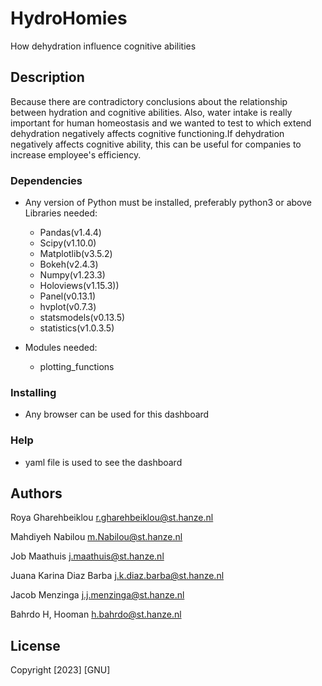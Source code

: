 # HydroHomies
How dehydration influence cognitive abilities
## Description
Because there are contradictory conclusions about the relationship between hydration and cognitive abilities. Also, water intake is really important for human homeostasis and we wanted to test to which extend dehydration negatively affects cognitive functioning.If dehydration negatively affects cognitive ability, this can be useful for companies to increase employee's efficiency.

### Dependencies

* Any version of Python must be installed, preferably python3 or above
Libraries needed:
    - Pandas(v1.4.4)
    - Scipy(v1.10.0)
    - Matplotlib(v3.5.2)
    - Bokeh(v2.4.3)
    - Numpy(v1.23.3)
    - Holoviews(v1.15.3)) 
    - Panel(v0.13.1)
    - hvplot(v0.7.3)
    - statsmodels(v0.13.5)
    - statistics(v1.0.3.5)

* Modules needed: 
    - plotting_functions

### Installing

* Any browser can be used for this dashboard

### Help
* yaml file is used to see the dashboard

## Authors
Roya Gharehbeiklou
r.gharehbeiklou@st.hanze.nl

Mahdiyeh Nabilou
m.Nabilou@st.hanze.nl

Job Maathuis
j.maathuis@st.hanze.nl

Juana Karina Diaz Barba
j.k.diaz.barba@st.hanze.nl

Jacob Menzinga
j.j.menzinga@st.hanze.nl

Bahrdo H, Hooman
h.bahrdo@st.hanze.nl

## License
Copyright [2023] [GNU]